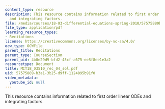 ```yaml
---
content_type: resource
description: This resource contains information related to first order linear ODEs
  and integrating factors.
file: /media/courses/18-03-differential-equations-spring-2010/57575889b3a13b25d9ff1124895b91f0_MIT18_03S10_rec_04_sol.pdf
file_type: application/pdf
learning_resource_types:
- Recitations
license: https://creativecommons.org/licenses/by-nc-sa/4.0/
ocw_type: OCWFile
parent_title: Recitations
parent_type: CourseSection
parent_uid: 4b0e29d9-bfd2-45cf-a675-ee8f8ee1e3a2
resourcetype: Document
title: MIT18_03S10_rec_04_sol.pdf
uid: 57575889-b3a1-3b25-d9ff-1124895b91f0
video_metadata:
  youtube_id: null
---
```

This resource contains information related to first order linear ODEs and integrating factors.